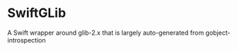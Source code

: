 # SwiftGLib
A Swift wrapper around glib-2.x that is largely auto-generated from gobject-introspection
